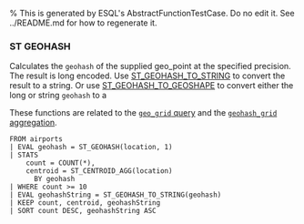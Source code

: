% This is generated by ESQL's AbstractFunctionTestCase. Do no edit it. See ../README.md for how to regenerate it.

### ST GEOHASH
Calculates the `geohash` of the supplied geo_point at the specified precision.
The result is long encoded. Use [ST_GEOHASH_TO_STRING](#esql-st_geohash_to_string) to convert the result to a string.
Or use [ST_GEOHASH_TO_GEOSHAPE](#esql-st_geohash_to_geoshape) to convert either the long or string `geohash` to a

These functions are related to the [`geo_grid` query](/reference/query-languages/query-dsl/query-dsl-geo-grid-query)
and the [`geohash_grid` aggregation](/reference/aggregations/search-aggregations-bucket-geohashgrid-aggregation).

```esql
FROM airports
| EVAL geohash = ST_GEOHASH(location, 1)
| STATS
    count = COUNT(*),
    centroid = ST_CENTROID_AGG(location)
      BY geohash
| WHERE count >= 10
| EVAL geohashString = ST_GEOHASH_TO_STRING(geohash)
| KEEP count, centroid, geohashString
| SORT count DESC, geohashString ASC
```
